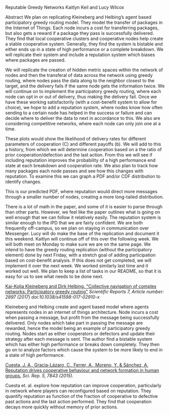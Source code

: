 Reputable Greedy Networks
Kaitlyn Keil and Lucy Wilcox
 
Abstract
We plan on replicating Kleineberg and Helbing’s agent based participatory greedy routing model. They model the transfer of packages in the Internet of Things. Each node incurs a cost for transferring packages, but also gets a reward if a package they pass is successfully delivered. They find that local cooperative clusters and cooperative nodes help create a stable cooperative system. Generally, they find the system is bistable and either ends up in a state of high performance or a complete breakdown. We will replicate their system and include a reputation system which biases where packages are passed.
 
We will replicate the creation of hidden metric spaces within the network of nodes and then the transferal of data across the network using greedy routing, where nodes pass the data along to the neighbor closest to the target, and the delivery fails if the same node gets the information twice. We will continue on to implement the participatory greedy routing, where each node can opt in or out of delivery, thus making the delivery fail. Once we have these working satisfactorily (with a cost-benefit system to allow for choice), we hope to add a reputation system, where nodes know how often sending to a certain node has helped in the success or failure and can decide where to deliver the data to next in accordance to this. We also are considering competitive networks, where each node can only join one at a time.

These plots would show the likelihood of delivery rates for different parameters of cooperation (C) and different payoffs (b).
We will add to this a history, from which we will determine cooperation based on a the ratio of prior cooperation/defection and the last action. From this we will see if including reputation improves the probability of a high performance end state at each breakdown and cooperation rate. We also plan to track how many packages each node passes and see how this changes with reputation. To examine this we can graph a PDF and/or CDF distribution to identify changes.

This is our predicted PDF, where reputation would direct more messages through a smaller number of nodes, creating a more long-tailed distribution.

There is a lot of math in the paper, and some of it is easier to parse through than other parts. However, we feel like the paper outlines what is going on well enough that we can follow it relatively easily. The reputation system is similar enough to the IPD that we are fairly confident. We are both frequently off-campus, so we plan on staying in communication over Messenger. Lucy will do make the base of the replication and document it this weekend. Kaitlyn will continue off of this over the following week.  We will both meet on Monday to make sure we are on the same page. We intend to have the greedy routing replication (without the participatory element) done by next Friday, with a stretch goal of adding participation based on cost-benefit analysis. If this does not get completed, we will implement it over the next week. We worked similarly last time and it worked out well. We plan to keep a list of tasks in our README, so that it is easy for us to see what needs to be done next.

[Kaj-Kolja Kleineberg and Dirk Helbing. "Collective navigation of complex networks: Participatory greedy routing"](https://www.nature.com/articles/s41598-017-02910-x) *Scientific Reports 7, Article number: 2897 (2017) doi:10.1038/s41598-017-02910-x*

Kleineberg and Helbing create and agent based model where agents represents nodes in an internet of things architecture. Node incurs a cost when passing a message, but profit from the message being successfully delivered. Only nodes which take part in passing the message are rewarded, hence the model being an example of participatory greedy routing. Nodes start as either cooperators or defectors and update their strategy after each message is sent. The author find a bistable system which has either high performance or breaks down completely. They then go on to analyze factors which cause the system to be more likely to end in a state of high performance.

[Cuesta, J. A., Gracia-Lázaro, C., Ferrer, A., Moreno, Y. & Sánchez, A. Reputation drives cooperative behaviour and network formation in human groups.](https://www.nature.com/articles/srep07843) *Sci. Rep. 5, 7843 (2015).*

Cuesta et. al. explore how reputation can improve cooperation, particularly in network where players can reconfigured based on reputation. They quantify reputation as function of the fraction of cooperative to defective past actions and the last action performed. They find that cooperation decays more quickly without memory of prior actions.

